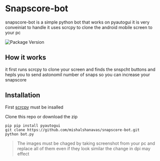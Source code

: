 
# Snapscore-bot

snapscore-bot is a simple python bot that works on pyautogui it is very conveiniat to handle
it uses scrcpy to clone the android mobile screen to your pc


![Package Version](https://img.shields.io/pypi/pyversions/pyautogui)


## How it works

it first runs scrcpy to clone your screen and finds the snspcht buttons and hepls you to send astonomil number of snaps so you can increase your snapscore
## Installation
First [scrcpy](https://github.com/Genymobile/scrcpy) must be insalled

Clone this repo or download the zip
```
pip pip install pyautogui
git clone https://github.com/mishalshanavas/snapscore-bot.git
python bot.py

```

> The images must be chaged by taking screenshot from your pc and replace all of them even if they look similar the change in dpi may effect
